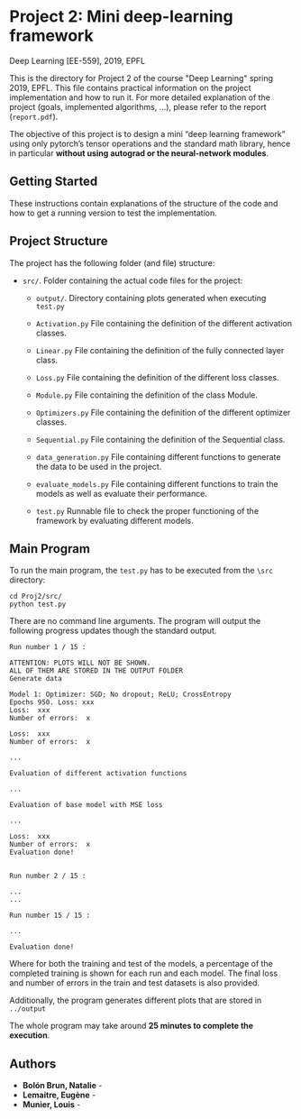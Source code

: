# Project 2: Mini deep-learning framework
Deep Learning [EE-559], 2019, EPFL

This is the directory for Project 2 of the course "Deep Learning" spring 2019, EPFL. This file contains practical information on the project implementation and how to run it. For more detailed explanation of the project (goals, implemented algorithms, ...), please refer to the report (`report.pdf`). 

The objective of this project is to design a mini “deep learning framework” using only pytorch’s tensor operations and the standard math library, hence in particular **without using autograd or the neural-network modules**.

## Getting Started

These instructions contain explanations of the structure of the code and how to get a running version to test the implementation. 


## Project Structure

The project has the following folder (and file) structure:

* `src/`. Folder containing the actual code files for the project:
    * `output/`. Directory containing plots generated when executing `test.py`
    
    * `Activation.py` File containing the definition of the different activation classes.
    * `Linear.py` File containing the definition of the fully connected layer class.
    * `Loss.py` File containing the definition of the different loss classes.
    * `Module.py` File containing the definition of the class Module.
    * `Optimizers.py` File containing the definition of the different optimizer classes.
    * `Sequential.py` File containing the definition of the Sequential class.
    * `data_generation.py` File containing different functions to generate the data to be used in the project.
    * `evaluate_models.py` File containing different functions to train the models as well as evaluate their performance.
    * `test.py` Runnable file to check the proper functioning of the framework by evaluating different models. 
    

## Main Program

To run the main program, the `test.py` has to be executed from the `\src` directory:
```
cd Proj2/src/
python test.py
``` 

There are no command line arguments. 
The program will output the following progress updates though the standard output. 

```
Run number 1 / 15 :

ATTENTION: PLOTS WILL NOT BE SHOWN.
ALL OF THEM ARE STORED IN THE OUTPUT FOLDER
Generate data

Model 1: Optimizer: SGD; No dropout; ReLU; CrossEntropy
Epochs 950. Loss: xxx
Loss:  xxx
Number of errors:  x

Loss:  xxx
Number of errors:  x

...

Evaluation of different activation functions

...

Evaluation of base model with MSE loss

...

Loss:  xxx
Number of errors:  x
Evaluation done!


Run number 2 / 15 :

...
...

Run number 15 / 15 :

...

Evaluation done!

```

Where for both the training and test of the models, a percentage of the completed training is shown for each run and each model. The final loss and number of errors in the train and test datasets is also provided.

Additionally, the program generates different plots that are stored in `../output`

The whole program may take around **25 minutes to complete the execution**. 


## Authors

* **Bolón Brun, Natalie** - 
* **Lemaitre, Eugène** - 
* **Munier, Louis** - 






